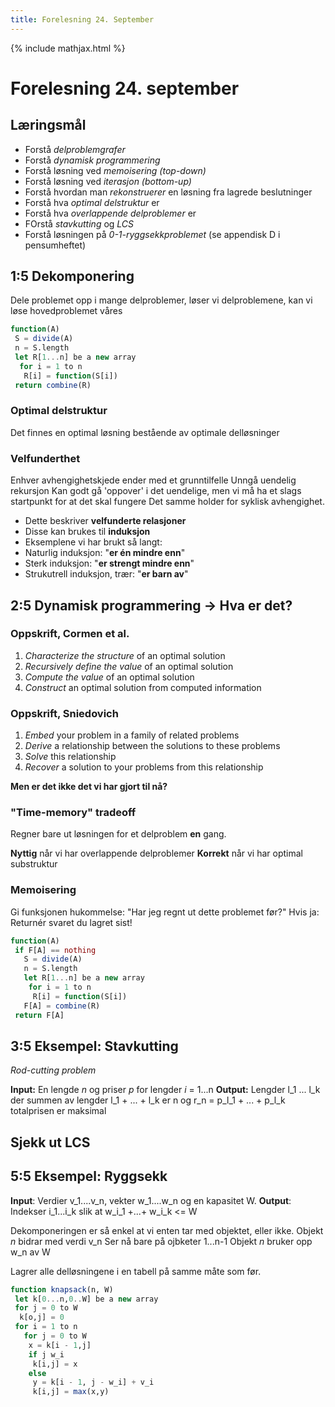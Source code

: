 ```yaml
---
title: Forelesning 24. September
---
```

{% include mathjax.html %}
# Forelesning 24. september

## Læringsmål
- Forstå _delproblemgrafer_
- Forstå _dynamisk programmering_
- Forstå løsning ved _memoisering (top-down)_
- Forstå løsning ved _iterasjon (bottom-up)_
- Forstå hvordan man _rekonstruerer_ en løsning fra lagrede beslutninger
- Forstå hva _optimal delstruktur_ er
- Forstå hva _overlappende delproblemer_ er
- FOrstå _stavkutting_ og _LCS_
- Forstå løsningen på _0-1-ryggsekkproblemet_ (se appendisk D i pensumheftet)

## 1:5 Dekomponering
Dele problemet opp i mange delproblemer, løser vi delproblemene, kan vi løse hovedproblemet våres

```julia
function(A)
 S = divide(A)
 n = S.length
 let R[1...n] be a new array
  for i = 1 to n
   R[i] = function(S[i])
 return combine(R)
```

### Optimal delstruktur
Det finnes en optimal løsning bestående av optimale delløsninger

### Velfunderthet
Enhver avhengighetskjede ender med et grunntilfelle
Unngå uendelig rekursjon
Kan godt gå 'oppover' i det uendelige, men vi må ha et slags startpunkt for at det skal fungere
Det samme holder for syklisk avhengighet.

- Dette beskriver __velfunderte relasjoner__
- Disse kan brukes til __induksjon__
- Eksemplene vi har brukt så langt:
 - Naturlig induksjon: "__er én mindre enn__"
 - Sterk induksjon: "__er strengt mindre enn__"
 - Strukutrell induksjon, trær: "__er barn av__"

## 2:5 Dynamisk programmering -> Hva er det?

### Oppskrift, Cormen et al.
1. _Characterize the structure_ of an optimal solution
2. _Recursively define the value_ of an optimal solution
3. _Compute the value_ of an optimal solution
4. _Construct_ an optimal solution from computed information

### Oppskrift, Sniedovich
1. _Embed_ your problem in a family of related problems
2. _Derive_ a relationship between the solutions to these problems
3. _Solve_ this relationship
4. _Recover_ a solution to your problems from this relationship

__Men er det ikke det vi har gjort til nå?__

### "Time-memory" tradeoff
Regner bare ut løsningen for et delproblem __en__ gang.

__Nyttig__ når vi har overlappende delproblemer
__Korrekt__ når vi har optimal substruktur

### Memoisering
Gi funksjonen hukommelse: "Har jeg regnt ut dette problemet før?"
Hvis ja: Returnér svaret du lagret sist!

```julia
function(A)
 if F[A] == nothing
   S = divide(A)
   n = S.length
   let R[1...n] be a new array
    for i = 1 to n
     R[i] = function(S[i])
   F[A] = combine(R)
 return F[A]
```
## 3:5 Eksempel: Stavkutting
_Rod-cutting problem_

__Input:__ En lengde _n_ og priser _p_ for lengder _i_ = 1...n
__Output:__ Lengder l_1 ... l_k der summen av lengder l_1 + ... + l_k er n og r_n = p_l_1 + ... + p_l_k totalprisen er maksimal


## Sjekk ut LCS

## 5:5 Eksempel: Ryggsekk

__Input__: Verdier v_1....v_n, vekter w_1....w_n og en kapasitet W.
__Output__: Indekser i_1...i_k slik at w_i_1 +...+ w_i_k <= W

Dekomponeringen er så enkel at vi enten tar med objektet, eller ikke.
Objekt _n_ bidrar med verdi v_n
Ser nå bare på ojbketer 1...n-1
Objekt _n_ bruker opp w_n av W

Lagrer alle delløsningene i en tabell på samme måte som før.

```julia
function knapsack(n, W)
 let k[0...n,0..W] be a new array
 for j = 0 to W
  k[o,j] = 0
 for i = 1 to n
   for j = 0 to W
    x = k[i - 1,j]
    if j w_i
     k[i,j] = x
    else
     y = k[i - 1, j - w_i] + v_i
     k[i,j] = max(x,y)
```
